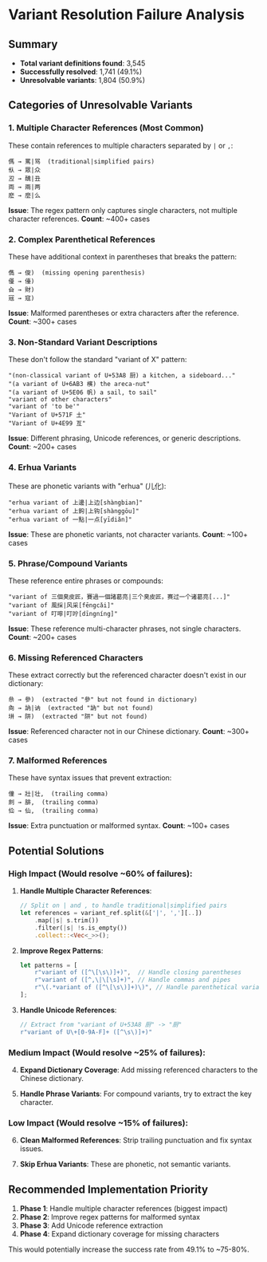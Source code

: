 # Variant Resolution Failure Analysis

## Summary
- **Total variant definitions found**: 3,545
- **Successfully resolved**: 1,741 (49.1%)
- **Unresolvable variants**: 1,804 (50.9%)

## Categories of Unresolvable Variants

### 1. **Multiple Character References** (Most Common)
These contain references to multiple characters separated by `|` or `,`:

```
傌 → 罵|骂  (traditional|simplified pairs)
㐺 → 眾|众
丒 → 醜|丑
両 → 兩|两
麽 → 麼|么
```

**Issue**: The regex pattern only captures single characters, not multiple character references.
**Count**: ~400+ cases

### 2. **Complex Parenthetical References**
These have additional context in parentheses that breaks the pattern:

```
儁 → 俊)  (missing opening parenthesis)
㒗 → 儓)
㒲 → 財)
㓂 → 寇)
```

**Issue**: Malformed parentheses or extra characters after the reference.
**Count**: ~300+ cases

### 3. **Non-Standard Variant Descriptions**
These don't follow the standard "variant of X" pattern:

```
"(non-classical variant of U+53A8 厨) a kitchen, a sideboard..."
"(a variant of U+6AB3 檳) the areca-nut"
"(a variant of U+5E06 帆) a sail, to sail"
"variant of other characters"
"variant of 'to be'"
"Variant of U+571F 土"
"Variant of U+4E99 亙"
```

**Issue**: Different phrasing, Unicode references, or generic descriptions.
**Count**: ~200+ cases

### 4. **Erhua Variants**
These are phonetic variants with "erhua" (儿化):

```
"erhua variant of 上邊|上边[shàng​bian]"
"erhua variant of 上鉤|上钩[shàng​gōu]"
"erhua variant of 一點|一点[yī​diǎn]"
```

**Issue**: These are phonetic variants, not character variants.
**Count**: ~100+ cases

### 5. **Phrase/Compound Variants**
These reference entire phrases or compounds:

```
"variant of 三個臭皮匠，賽過一個諸葛亮|三个臭皮匠，赛过一个诸葛亮[...]"
"variant of 風採|风采[fēng​cǎi]"
"variant of 叮嚀|叮咛[dīng​níng]"
```

**Issue**: These reference multi-character phrases, not single characters.
**Count**: ~200+ cases

### 6. **Missing Referenced Characters**
These extract correctly but the referenced character doesn't exist in our dictionary:

```
㕘 → 參)  (extracted "參" but not found in dictionary)
㕯 → 訥|讷  (extracted "訥" but not found)
㘫 → 阱)  (extracted "阱" but not found)
```

**Issue**: Referenced character not in our Chinese dictionary.
**Count**: ~300+ cases

### 7. **Malformed References**
These have syntax issues that prevent extraction:

```
僮 → 壯|壮,  (trailing comma)
剕 → 腓,  (trailing comma)
佡 → 仙,  (trailing comma)
```

**Issue**: Extra punctuation or malformed syntax.
**Count**: ~100+ cases

## Potential Solutions

### High Impact (Would resolve ~60% of failures):

1. **Handle Multiple Character References**:
   ```rust
   // Split on | and , to handle traditional|simplified pairs
   let references = variant_ref.split(&['|', ','][..])
       .map(|s| s.trim())
       .filter(|s| !s.is_empty())
       .collect::<Vec<_>>();
   ```

2. **Improve Regex Patterns**:
   ```rust
   let patterns = [
       r"variant of ([^\[\s\)]+)",  // Handle closing parentheses
       r"variant of ([^,\|\[\s]+)", // Handle commas and pipes
       r"\(.*variant of ([^\[\s\)]+)\)", // Handle parenthetical variants
   ];
   ```

3. **Handle Unicode References**:
   ```rust
   // Extract from "variant of U+53A8 厨" -> "厨"
   r"variant of U\+[0-9A-F]+ ([^\s\)]+)"
   ```

### Medium Impact (Would resolve ~25% of failures):

4. **Expand Dictionary Coverage**: Add missing referenced characters to the Chinese dictionary.

5. **Handle Phrase Variants**: For compound variants, try to extract the key character.

### Low Impact (Would resolve ~15% of failures):

6. **Clean Malformed References**: Strip trailing punctuation and fix syntax issues.

7. **Skip Erhua Variants**: These are phonetic, not semantic variants.

## Recommended Implementation Priority

1. **Phase 1**: Handle multiple character references (biggest impact)
2. **Phase 2**: Improve regex patterns for malformed syntax
3. **Phase 3**: Add Unicode reference extraction
4. **Phase 4**: Expand dictionary coverage for missing characters

This would potentially increase the success rate from 49.1% to ~75-80%.
